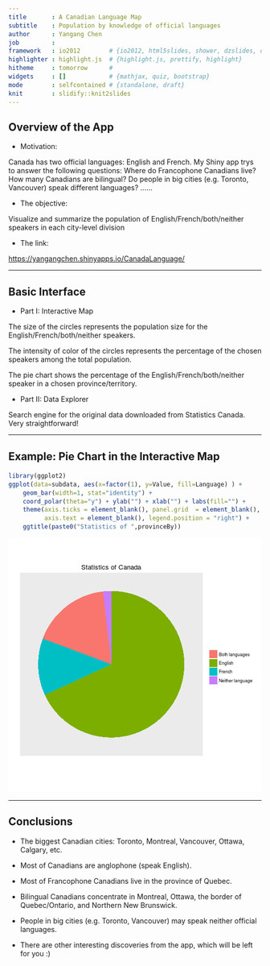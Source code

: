 ```yaml
---
title       : A Canadian Language Map
subtitle    : Population by knowledge of official languages
author      : Yangang Chen
job         : 
framework   : io2012        # {io2012, html5slides, shower, dzslides, deckjs, ...}
highlighter : highlight.js  # {highlight.js, prettify, highlight}
hitheme     : tomorrow      # 
widgets     : []            # {mathjax, quiz, bootstrap}
mode        : selfcontained # {standalone, draft}
knit        : slidify::knit2slides
---
```


## Overview of the App

* Motivation:

Canada has two official languages: English and French. My Shiny app trys to answer the following questions: Where do Francophone Canadians live? How many Canadians are bilingual? Do people in big cities (e.g. Toronto, Vancouver) speak different languages? ......

* The objective:

Visualize and summarize the population of English/French/both/neither speakers in each city-level division

* The link:

https://yangangchen.shinyapps.io/CanadaLanguage/



---
## Basic Interface

* Part I: Interactive Map

The size of the circles represents the population size for the English/French/both/neither speakers.

The intensity of color of the circles represents the percentage of the chosen speakers among the total population.

The pie chart shows the percentage of the English/French/both/neither speaker in a chosen province/territory.

* Part II: Data Explorer

Search engine for the original data downloaded from Statistics Canada. Very straightforward!



---
## Example: Pie Chart in the Interactive Map



```r
library(ggplot2)
ggplot(data=subdata, aes(x=factor(1), y=Value, fill=Language) ) +
    geom_bar(width=1, stat="identity") +
    coord_polar(theta="y") + ylab("") + xlab("") + labs(fill="") + 
    theme(axis.ticks = element_blank(), panel.grid  = element_blank(), 
          axis.text = element_blank(), legend.position = "right") + 
    ggtitle(paste0("Statistics of ",provinceBy))
```

![plot of chunk unnamed-chunk-2](assets/fig/unnamed-chunk-2-1.png)



---
## Conclusions

* The biggest Canadian cities: Toronto, Montreal, Vancouver, Ottawa, Calgary, etc.

* Most of Canadians are anglophone (speak English).

* Most of Francophone Canadians live in the province of Quebec.

* Bilingual Canadians concentrate in Montreal, Ottawa, the border of Quebec/Ontario, and Northern New Brunswick.

* People in big cities (e.g. Toronto, Vancouver) may speak neither official languages.

* There are other interesting discoveries from the app, which will be left for you :)
